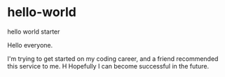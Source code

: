 # hello-world
hello world starter

Hello everyone.

I'm trying to get started on my coding career, and a friend recommended this service to me. H
Hopefully I can become successful in the future.
